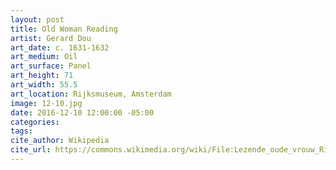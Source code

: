 ```yaml
---
layout: post
title: Old Woman Reading
artist: Gerard Dou
art_date: c. 1631-1632
art_medium: Oil
art_surface: Panel
art_height: 71
art_width: 55.5
art_location: Rijksmuseum, Amsterdam
image: 12-10.jpg
date: 2016-12-10 12:00:00 -05:00
categories:
tags:
cite_author: Wikipedia
cite_url: https://commons.wikimedia.org/wiki/File:Lezende_oude_vrouw_Rijksmuseum_SK-A-2627.jpeg
---
```

